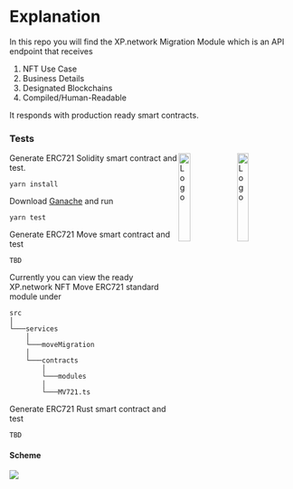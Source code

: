 
# Explanation
In this repo you will find the XP.network Migration Module which is an API endpoint that receives
1. NFT Use Case
2. Business Details
3. Designated Blockchains
4. Compiled/Human-Readable

It responds with production ready smart contracts.

### Tests

<img alt="Logo" align="right" src="https://pbs.twimg.com/profile_images/1383064571427094532/wm13q76p_400x400.jpg" width="20%" />
<img alt="Logo" align="right" src="https://avatars.githubusercontent.com/u/81907112?s=400&u=80a3bfd345f6a6cf4a0ae18438f9dd468ef0d860&v=4" width="20%" />


Generate ERC721 Solidity smart contract and test.
```terminal
yarn install
```
Download [Ganache](https://www.trufflesuite.com/ganache) and run
```terminal
yarn test
```

Generate ERC721 Move smart contract and test
```terminal
TBD
```
Currently you can view the ready XP.network NFT Move ERC721 standard module under
```
src
│   
└───services
    │    
    └───moveMigration
	│   
	└───contracts
	    │   
	    └───modules
		│   
		└───MV721.ts
```

Generate ERC721 Rust smart contract and test
```terminal
TBD
```

#### Scheme
<img src="https://xp.network/2@4.png" />
